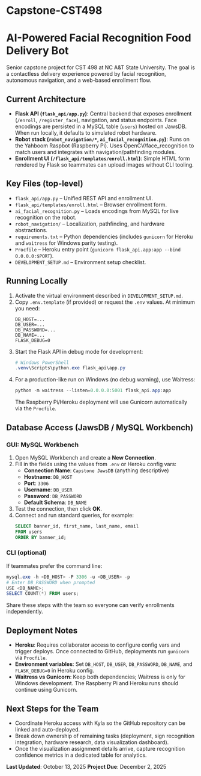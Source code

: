 # Capstone-CST498
# AI-Powered Facial Recognition Food Delivery Bot

Senior capstone project for CST 498 at NC A&T State University. The goal is a contactless delivery experience powered by facial recognition, autonomous navigation, and a web-based enrollment flow.

## Current Architecture

- **Flask API (`flask_api/app.py`)**: Central backend that exposes enrollment (`/enroll`, `/register_face`), navigation, and status endpoints. Face encodings are persisted in a MySQL table (`users`) hosted on JawsDB. When run locally, it defaults to simulated robot hardware.
- **Robot stack (`robot_navigation/*`, `ai_facial_recognition.py`)**: Runs on the Yahboom Raspbot (Raspberry Pi). Uses OpenCV/face_recognition to match users and integrates with navigation/pathfinding modules.
- **Enrollment UI (`/flask_api/templates/enroll.html`)**: Simple HTML form rendered by Flask so teammates can upload images without CLI tooling.

## Key Files (top-level)

- `flask_api/app.py` – Unified REST API and enrollment UI.
- `flask_api/templates/enroll.html` – Browser enrollment form.
- `ai_facial_recognition.py` – Loads encodings from MySQL for live recognition on the robot.
- `robot_navigation/` – Localization, pathfinding, and hardware abstractions.
- `requirements.txt` – Python dependencies (includes `gunicorn` for Heroku and `waitress` for Windows parity testing).
- `Procfile` – Heroku entry point (`gunicorn flask_api.app:app --bind 0.0.0.0:$PORT`).
- `DEVELOPMENT_SETUP.md` – Environment setup checklist.

## Running Locally

1. Activate the virtual environment described in `DEVELOPMENT_SETUP.md`.
2. Copy `.env.template` (if provided) or request the `.env` values. At minimum you need:
    ```
    DB_HOST=...
    DB_USER=...
    DB_PASSWORD=...
    DB_NAME=...
    FLASK_DEBUG=0
    ```
3. Start the Flask API in debug mode for development:
    ```powershell
    # Windows PowerShell
    .venv\Scripts\python.exe flask_api\app.py
    ```
4. For a production-like run on Windows (no debug warning), use Waitress:
    ```powershell
    python -m waitress --listen=0.0.0.0:5001 flask_api.app:app
    ```
    The Raspberry Pi/Heroku deployment will use Gunicorn automatically via the `Procfile`.

## Database Access (JawsDB / MySQL Workbench)

### GUI: MySQL Workbench

1. Open MySQL Workbench and create a **New Connection**.
2. Fill in the fields using the values from `.env` or Heroku config vars:
    - **Connection Name**: `Capstone JawsDB` (anything descriptive)
    - **Hostname**: `DB_HOST`
    - **Port**: `3306`
    - **Username**: `DB_USER`
    - **Password**: `DB_PASSWORD`
    - **Default Schema**: `DB_NAME`
3. Test the connection, then click **OK**.
4. Connect and run standard queries, for example:
    ```sql
    SELECT banner_id, first_name, last_name, email
    FROM users
    ORDER BY banner_id;
    ```

### CLI (optional)

If teammates prefer the command line:

```powershell
mysql.exe -h <DB_HOST> -P 3306 -u <DB_USER> -p
# Enter DB_PASSWORD when prompted
USE <DB_NAME>;
SELECT COUNT(*) FROM users;
```

Share these steps with the team so everyone can verify enrollments independently.

## Deployment Notes

- **Heroku**: Requires collaborator access to configure config vars and trigger deploys. Once connected to GitHub, deployments run `gunicorn` via `Procfile`.
- **Environment variables**: Set `DB_HOST`, `DB_USER`, `DB_PASSWORD`, `DB_NAME`, and `FLASK_DEBUG=0` in Heroku config.
- **Waitress vs Gunicorn**: Keep both dependencies; Waitress is only for Windows development. The Raspberry Pi and Heroku runs should continue using Gunicorn.

## Next Steps for the Team

- Coordinate Heroku access with Kyla so the GitHub repository can be linked and auto-deployed.
- Break down ownership of remaining tasks (deployment, sign recognition integration, hardware research, data visualization dashboard).
- Once the visualization assignment details arrive, capture recognition confidence metrics in a dedicated table for analytics.

**Last Updated**: October 13, 2025
**Project Due**: December 2, 2025

